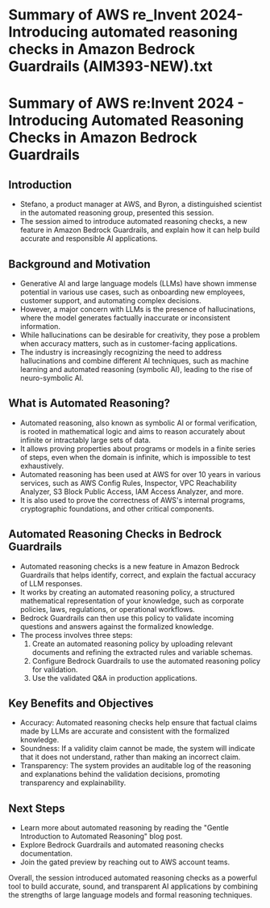 # Summary of AWS re_Invent 2024- Introducing automated reasoning checks in Amazon Bedrock Guardrails (AIM393-NEW).txt

# Summary of AWS re:Invent 2024 - Introducing Automated Reasoning Checks in Amazon Bedrock Guardrails

## Introduction

- Stefano, a product manager at AWS, and Byron, a distinguished scientist in the automated reasoning group, presented this session.
- The session aimed to introduce automated reasoning checks, a new feature in Amazon Bedrock Guardrails, and explain how it can help build accurate and responsible AI applications.

## Background and Motivation

- Generative AI and large language models (LLMs) have shown immense potential in various use cases, such as onboarding new employees, customer support, and automating complex decisions.
- However, a major concern with LLMs is the presence of hallucinations, where the model generates factually inaccurate or inconsistent information.
- While hallucinations can be desirable for creativity, they pose a problem when accuracy matters, such as in customer-facing applications.
- The industry is increasingly recognizing the need to address hallucinations and combine different AI techniques, such as machine learning and automated reasoning (symbolic AI), leading to the rise of neuro-symbolic AI.

## What is Automated Reasoning?

- Automated reasoning, also known as symbolic AI or formal verification, is rooted in mathematical logic and aims to reason accurately about infinite or intractably large sets of data.
- It allows proving properties about programs or models in a finite series of steps, even when the domain is infinite, which is impossible to test exhaustively.
- Automated reasoning has been used at AWS for over 10 years in various services, such as AWS Config Rules, Inspector, VPC Reachability Analyzer, S3 Block Public Access, IAM Access Analyzer, and more.
- It is also used to prove the correctness of AWS's internal programs, cryptographic foundations, and other critical components.

## Automated Reasoning Checks in Bedrock Guardrails

- Automated reasoning checks is a new feature in Amazon Bedrock Guardrails that helps identify, correct, and explain the factual accuracy of LLM responses.
- It works by creating an automated reasoning policy, a structured mathematical representation of your knowledge, such as corporate policies, laws, regulations, or operational workflows.
- Bedrock Guardrails can then use this policy to validate incoming questions and answers against the formalized knowledge.
- The process involves three steps:
  1. Create an automated reasoning policy by uploading relevant documents and refining the extracted rules and variable schemas.
  2. Configure Bedrock Guardrails to use the automated reasoning policy for validation.
  3. Use the validated Q&A in production applications.

## Key Benefits and Objectives

- Accuracy: Automated reasoning checks help ensure that factual claims made by LLMs are accurate and consistent with the formalized knowledge.
- Soundness: If a validity claim cannot be made, the system will indicate that it does not understand, rather than making an incorrect claim.
- Transparency: The system provides an auditable log of the reasoning and explanations behind the validation decisions, promoting transparency and explainability.

## Next Steps

- Learn more about automated reasoning by reading the "Gentle Introduction to Automated Reasoning" blog post.
- Explore Bedrock Guardrails and automated reasoning checks documentation.
- Join the gated preview by reaching out to AWS account teams.

Overall, the session introduced automated reasoning checks as a powerful tool to build accurate, sound, and transparent AI applications by combining the strengths of large language models and formal reasoning techniques.